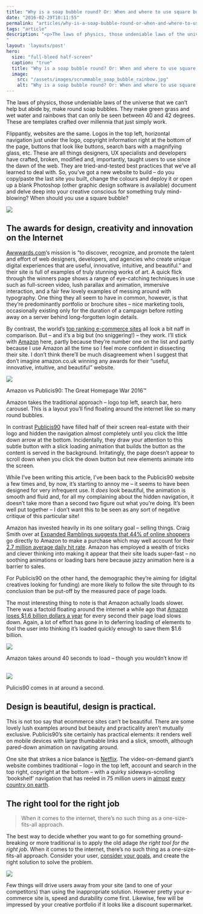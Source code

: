 ```yaml
---
title: "Why is a soap bubble round? Or: When and where to use square bubbles"
date: "2016-02-29T10:11:55"
permalink: "articles/why-is-a-soap-bubble-round-or-when-and-where-to-use-square-bubbles/index.html"
tags: "article"
description: "<p>The laws of physics, those undeniable laws of the universe that we can&#8217;t help but abide by, make round soap bubbles. They make green grass and wet water and rainbows that can only be seen between 40 and 42 degrees. These are templates crafted over millennia that just simply work. Flippantly, websites are the same. </p>
"
layout: 'layouts/post'
hero:
  size: "full-bleed half-screen"
  caption: "true"
  title: "Why is a soap bubble round? Or: When and where to use square bubbles"
  image:
    src: "/assets/images/scrummable_soap_bubble_rainbow.jpg"
    alt: "Why is a soap bubble round? Or: When and where to use square bubbles"
---
```

<div class='intro'><p>The laws of physics, those undeniable laws of the universe that we can&#8217;t help but abide by, make round soap bubbles. They make green grass and wet water and rainbows that can only be seen between 40 and 42 degrees. These are templates crafted over millennia that just simply work.</div>
<p>Flippantly, websites are the same. Logos in the top left, horizontal navigation just under the logo, copyright information right at the bottom of the page, buttons that look like buttons, search bars with a magnifying glass, etc. These are all things designers, UX specialists and developers have crafted, broken, modified and, importantly, taught users to use since the dawn of the web. They are tried-and-tested best practices that we&#8217;ve all learned to deal with. So, you&#8217;ve got a new website to build &#8211; do you copy/paste the last site you built, change the colours and deploy it or open up a blank Photoshop (other graphic design software is available) document and delve deep into your creative conscious for something truly mind-blowing? When should you use a square bubble?</p>
<p><img src="/assets/images/scrummable_square_bubble-600x338.jpeg" style="aspect-ratio: 600/338" /></p>
<h2>The awards for design, creativity and innovation on the Internet</h2>
<p><a href="http://awwwards.com/">Awwwards.com</a>&#8216;s mission is &#8220;to discover, recognize, and promote the talent and effort of web designers, developers, and agencies who create unique digital experiences that are useful, innovative, intuitive, and beautiful.&#8221; and their site is full of examples of truly stunning works of art. A quick flick through the winners page shows a range of eye-catching techniques in use such as full-screen video, lush parallax and animation, immersive interaction, and a fair few lovely examples of messing around with typography. One thing they all seem to have in common, however, is that they&#8217;re predominantly portfolio or brochure sites &#8211; nice marketing tools, occasionally existing only for the duration of a campaign before rotting away on a server behind long-forgotten login details.</p>
<p>By contrast, the world’s <a href="http://www.dollarfry.com/worlds-top-10-ecommerce-sites-alexa-rank-basis/">top ranking e-commerce sites</a> all look a bit naff in comparison. But &#8211; and it&#8217;s a big but (no sniggering!) &#8211; they work. I&#8217;ll stick with <a href="http://www.amazon.co.uk/">Amazon</a> here, partly because they&#8217;re number one on the list and partly because I use Amazon all the time so I feel more confident in dissecting their site. I don&#8217;t think there&#8217;ll be much disagreement when I suggest that don&#8217;t imagine amazon.co.uk winning any awards for their &#8220;useful, innovative, intuitive, and beautiful&#8221; website.</p>
<p><div id="attachment_422" style="width: 610px" class="wp-caption aligncenter"><img src="/assets/images/scrummable_side_by_side_comparison-amazon_publicis90-600x221.png" style="aspect-ratio: 600/221" /><p id="caption-attachment-422" class="wp-caption-text">Amazon vs Publicis90: The Great Homepage War 2016™</p></div></p>
<p>Amazon takes the traditional approach &#8211; logo top left, search bar, hero carousel. This is a layout you’ll find floating around the internet like so many round bubbles.</p>
<p>In contrast <a href="http://www.publicis90.com/#/publicis90">Publicis90</a> have filled half of their screen real-estate with their logo and hidden the navigation almost completely until you click the little down arrow at the bottom. Incidentally, they draw your attention to this subtle button with a slick loading animation that builds the button as the content is served in the background. Irritatingly, the page doesn’t appear to scroll down when you click the down button but new elements animate into the screen.</p>
<p>While I’ve been writing this article, I’ve been back to the Publicis90 website a few times and, by now, it’s starting to annoy me &#8211; it seems to have been designed for very infrequent use. It <i>does</i> look beautiful, the animation is smooth and fluid and, for all my complaining about the hidden navigation, it doesn’t take more than a second two figure out what you’re doing. It’s been well put together &#8211; I don’t want this to be seen as any sort of negative critique of this particular site!</p>
<p>Amazon has invested heavily in its one solitary goal &#8211; selling things. Craig Smith over at <a href="http://expandedramblings.com/index.php/amazon-statistics/">Expanded Ramblings suggests that 44% of online shoppers</a> go directly to Amazon to make a purchase which may well account for their <a href="https://www.quantcast.com/amazon.com">2.7 million average daily hit rate</a>. Amazon has employed a wealth of tricks and clever thinking into making it appear that their site loads super-fast &#8211; no soothing animations or loading bars here because jazzy animation here is a barrier to sales.</p>
<p>For Publicis90 on the other hand, the demographic they’re aiming for (digital creatives looking for funding) are more likely to follow the site through to its conclusion than be put-off by the measured pace of page loads.</p>
<p>The most interesting thing to note is that Amazon actually loads slower. There was a factoid floating around the internet a while ago that <a href="http://www.fastcompany.com/1825005/how-one-second-could-cost-amazon-16-billion-sales">Amazon loses $1.6 billion dollars a year</a> for every second their page load slows down. Again, a lot of effort has gone in to deferring loading of elements to fool the user into thinking it’s loaded quickly enough to save them $1.6 billion.</p>
<p><div id="attachment_420" style="width: 530px" class="wp-caption aligncenter"><img src="/assets/images/scrummable_screenshot-page_load-amazon-520x600.png" style="aspect-ratio: 520/600" /><p id="caption-attachment-420" class="wp-caption-text">Amazon takes around 40 seconds to load &#8211; though you wouldn&#8217;t know it!</p></div><br />
<div id="attachment_421" style="width: 610px" class="wp-caption aligncenter"><img src="/assets/images/scrummable_screenshot-page_load-publicis90-600x272.png" style="aspect-ratio: 600/272" /><p id="caption-attachment-421" class="wp-caption-text">Pulicis90 comes in at around a second.</p></div></p>
<h2>Design is beautiful, design is practical.</h2>
<p>This is not too say that ecommerce sites can&#8217;t be beautiful. There are some lovely lush examples around but beauty and practicality aren&#8217;t mutually exclusive. Publicis90&#8217;s site certainly has practical elements: it renders well on mobile devices with large thumbable links and a slick, smooth, although pared-down animation on navigating around.</p>
<p>One site that strikes a nice balance is <a href="http://www.netflix.com/browse">Netflix</a>. The video-on-demand giant’s website combines traditional &#8211; logo in the top left, account and search in the top right, copyright at the bottom &#8211; with a quirky sideways-scrolling ‘bookshelf’ navigation that has reeled in 75 million users in <a href="https://www.youtube.com/watch?v=RDrfE9I8_hs">almost</a> <a href="https://help.netflix.com/en/node/14164">every country on earth</a>.</p>
<h2>The right tool for the right job</h2>
<blockquote>
<p>When it comes to the internet, there’s no such thing as a one-size-fits-all approach.</p>
</blockquote>
<p>The best way to decide whether you want to go for something ground-breaking or more traditional is to apply the old adage <i>the right tool for the right job</i>. When it comes to the internet, there’s no such thing as a one-size-fits-all approach. Consider your user, <a href="http://www.scrummable.com/making-like-a-mob-boss-knowing-your-problem-and-how-to-fix-it-2/">consider your goals</a>, and create the right solution to solve the problem.</p>
<p><img src="/assets/images/scrummable_right_tool_for_the_right_job-600x402.jpg" style="aspect-ratio: 600/402" /></p>
<p>Few things will drive users away from your site (and to one of your competitors) than using the inappropriate solution. However pretty your e-commerce site is, speed and durability come first. Likewise, few will be impressed by your creative portfolio if it looks like a discount supermarket.</p>
